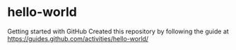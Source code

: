 # hello-world
Getting started with GitHub
Created this repository by following the guide at https://guides.github.com/activities/hello-world/
